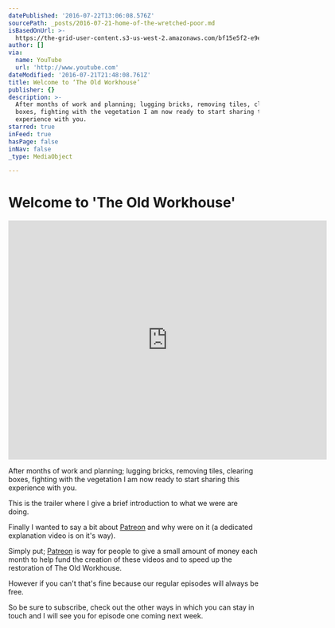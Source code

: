 ```yaml
---
datePublished: '2016-07-22T13:06:08.576Z'
sourcePath: _posts/2016-07-21-home-of-the-wretched-poor.md
isBasedOnUrl: >-
  https://the-grid-user-content.s3-us-west-2.amazonaws.com/bf15e5f2-e9e1-420c-b05a-8c059e09cc35.jpg
author: []
via:
  name: YouTube
  url: 'http://www.youtube.com'
dateModified: '2016-07-21T21:48:08.761Z'
title: Welcome to ‘The Old Workhouse’
publisher: {}
description: >-
  After months of work and planning; lugging bricks, removing tiles, clearing
  boxes, fighting with the vegetation I am now ready to start sharing this
  experience with you.
starred: true
inFeed: true
hasPage: false
inNav: false
_type: MediaObject

---
```

# Welcome to 'The Old Workhouse'

<iframe src="https://cdn.embedly.com/widgets/media.html?url=http%3A%2F%2Fwww.youtube.com%2Fwatch%3Fv%3DEm-d1S4M-AQ&amp;src=https%3A%2F%2Fwww.youtube.com%2Fembed%2FEm-d1S4M-AQ%3Ffeature%3Doembed&amp;type=text%2Fhtml&amp;key=b7d04c9b404c499eba89ee7072e1c4f7&amp;schema=youtube" width="640" height="480" scrolling="no" frameborder="0" allowfullscreen="" style=""></iframe>

After months of work and planning; lugging bricks, removing tiles, clearing boxes, fighting with the vegetation I am now ready to start sharing this experience with you.

This is the trailer where I give a brief introduction to what we were are doing.

Finally I wanted to say a bit about [Patreon][0] and why were on it (a dedicated explanation video is on it's way).

Simply put; [Patreon][0] is way for people to give a small amount of money each month to help fund the creation of these videos and to speed up the restoration of The Old Workhouse.

However if you can't that's fine because our regular episodes will always be free.

So be sure to subscribe, check out the other ways in which you can stay in touch and I will see you for episode one coming next week.

[0]: https://www.patreon.com/theoldworkhouse "Patreon"